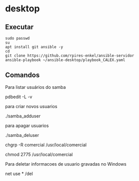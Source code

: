 # desktop

## Executar ##
```
sudo passwd
su
apt install git ansible -y
cd
git clone https://github.com/rpires-enkel/ansible-servidor
ansible-playbook ~/ansible-desktop/playbook_CALEX.yaml
```



## Comandos ##
Para listar usuários do samba

pdbedit -L -v

para criar novos usuarios

./samba_adduser <usuario>

para apagar usuarios

./samba_deluser <usuario>

chgrp -R comercial /usr/local/comercial

chmod 2775 /usr/local/comercial

Para deletar informacoes de usuario gravadas no Windows

net use * /del

